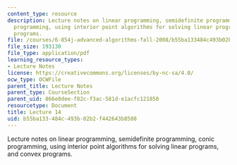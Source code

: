 ```yaml
---
content_type: resource
description: Lecture notes on linear programming, semidefinite programming, conic
  programming, using interior point algorithms for solving linear programs, and convex
  programs.
file: /courses/6-854j-advanced-algorithms-fall-2008/b55ba133484c493b02b2f442643b8508_lec14.pdf
file_size: 193130
file_type: application/pdf
learning_resource_types:
- Lecture Notes
license: https://creativecommons.org/licenses/by-nc-sa/4.0/
ocw_type: OCWFile
parent_title: Lecture Notes
parent_type: CourseSection
parent_uid: 866e0dee-f82c-f3ac-581d-e1acfc121850
resourcetype: Document
title: Lecture 14
uid: b55ba133-484c-493b-02b2-f442643b8508
---
```

Lecture notes on linear programming, semidefinite programming, conic programming, using interior point algorithms for solving linear programs, and convex programs.